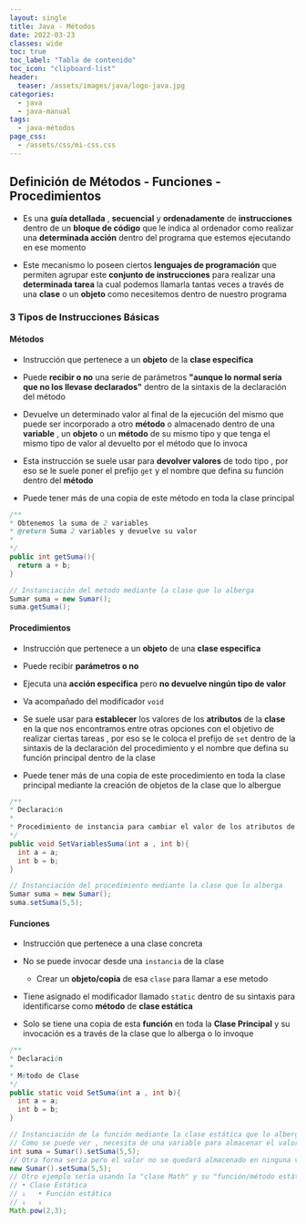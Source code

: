 ```yaml
---
layout: single
title: Java - Métodos
date: 2022-03-23
classes: wide
toc: true
toc_label: "Tabla de contenido"
toc_icon: "clipboard-list"
header:
  teaser: /assets/images/java/logo-java.jpg
categories:
  - java
  - java-manual
tags:
  - java-métodos
page_css: 
  - /assets/css/mi-css.css
---
```


## Definición de Métodos - Funciones - Procedimientos

* Es una **guía detallada** , **secuencial** y **ordenadamente** de **instrucciones** dentro de un **bloque de código** que le indica al ordenador como realizar una **determinada acción** dentro del programa que estemos ejecutando en ese momento

* Este mecanismo lo poseen ciertos **lenguajes de programación** que permiten agrupar este **conjunto de instrucciones** para realizar una **determinada tarea** la cual podemos llamarla tantas veces a través de una **clase** o un **objeto** como necesitemos dentro de nuestro programa

### 3 Tipos de Instrucciones Básicas

#### Métodos

* Instrucción que pertenece a un **objeto** de la **clase especifica**
  
* Puede **recibir o no** una serie de parámetros **"aunque lo normal sería que no los llevase declarados"** dentro de la sintaxis de la declaración del método

* Devuelve un determinado valor al final de la ejecución del mismo que puede ser incorporado a otro **método** o almacenado dentro de una **variable** , un **objeto** o un **método** de su mismo tipo y que tenga el mismo tipo de valor al devuelto por el método que lo invoca

* Esta instrucción se suele usar para **devolver valores** de todo tipo , por eso se le suele poner el prefijo ``get`` y el nombre que defina su función dentro del **método**

* Puede tener más de una copia de este método en toda la clase principal

```java
/**
* Obtenemos la suma de 2 variables
* @return Suma 2 variables y devuelve su valor
* 
*/
public int getSuma(){
  return a + b;
}

// Instanciación del metodo mediante la clase que lo alberga
Sumar suma = new Sumar();
suma.getSuma();
```

#### Procedimientos

* Instrucción que pertenece a un **objeto** de una **clase especifica**

* Puede recibir **parámetros o no**

* Ejecuta una **acción especifica** pero **no devuelve ningún tipo de valor**

* Va acompañado del modificador ``void``

* Se suele usar para **establecer** los valores de los **atributos** de la **clase** en la que nos encontramos entre otras opciones con el objetivo de realizar ciertas tareas , por eso se le coloca el prefijo de ``set`` dentro de la sintaxis de la declaración del procedimiento y el nombre que defina su función principal dentro de la clase

* Puede tener más de una copia de este procedimiento en toda la clase principal mediante la creación de objetos de la clase que lo albergue

```java
/**
* Declaración 
*
* Procedimiento de instancia para cambiar el valor de los atributos de instancia de la clase principal
*/
public void SetVariablesSuma(int a , int b){
  int a = a;
  int b = b;
}

// Instanciación del procedimiento mediante la clase que lo alberga
Sumar suma = new Sumar();
suma.setSuma(5,5);
```

#### Funciones

* Instrucción que pertenece a una clase concreta

* No se puede invocar desde una ``instancia`` de la clase
  * Crear un **objeto/copia** de esa ``clase`` para llamar a ese metodo

* Tiene asignado el modificador llamado ``static`` dentro de su sintaxis para identificarse como **método** de **clase estática**

* Solo se tiene una copia de esta **función** en toda la **Clase Principal** y su invocación es a través de la clase que lo alberga o lo invoque

```java
/**
* Declaración 
*
* Método de Clase 
*/
public static void SetSuma(int a , int b){
  int a = a;
  int b = b;
}

// Instanciación de la función mediante la clase estática que lo alberga
// Como se puede ver , necesita de una variable para almacenar el valor generado
int suma = Sumar().setSuma(5,5);
// Otra forma sería pero el valor no se quedará almacenado en ninguna variable u objeto
new Sumar().setSuma(5,5);
// Otro ejemplo sería usando la "clase Math" y su "función/método estático"
// • Clase Estática
// ↓   • Función estática
// ↓   ↓
Math.pow(2,3);
```
